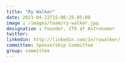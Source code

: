```yaml
---
title: "Ry Walker"
date: 2021-04-22T15:06:25-05:00
image : /images/team/ry-walker.jpg
designation : Founder, CTO at Astronomer
twitter:
linkedin: http://linkedin.com/in/rywalker/
committee: Sponsorship Committee
group: committee
---
```


